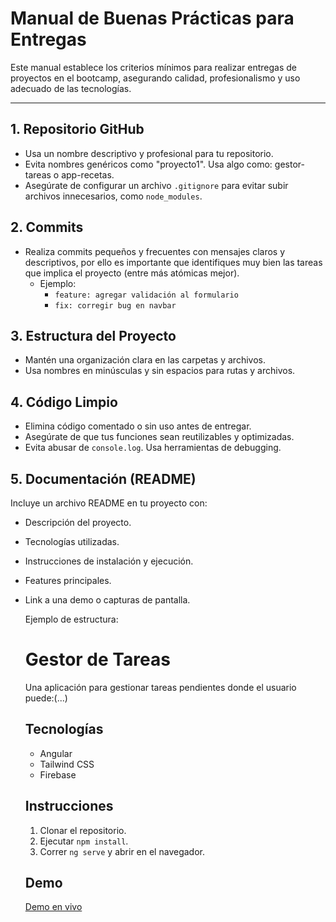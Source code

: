 # Manual de Buenas Prácticas para Entregas

Este manual establece los criterios mínimos para realizar entregas de proyectos en el bootcamp, asegurando calidad, profesionalismo y uso adecuado de las tecnologías.  

---

## 1. Repositorio GitHub  
- Usa un nombre descriptivo y profesional para tu repositorio.
- Evita nombres genéricos como "proyecto1". Usa algo como: gestor-tareas o app-recetas.  
- Asegúrate de configurar un archivo `.gitignore` para evitar subir archivos innecesarios, como `node_modules`.  

## 2. Commits  
- Realiza commits pequeños y frecuentes con mensajes claros y descriptivos, por ello es importante que identifiques muy bien las tareas que implica el proyecto (entre más atómicas mejor).  
  - Ejemplo:  
    - `feature: agregar validación al formulario`  
    - `fix: corregir bug en navbar`  

## 3. Estructura del Proyecto  
- Mantén una organización clara en las carpetas y archivos.  
- Usa nombres en minúsculas y sin espacios para rutas y archivos.  

## 4. Código Limpio  
- Elimina código comentado o sin uso antes de entregar.  
- Asegúrate de que tus funciones sean reutilizables y optimizadas.  
- Evita abusar de `console.log`. Usa herramientas de debugging.  

## 5. Documentación (README)  
Incluye un archivo README en tu proyecto con:  
- Descripción del proyecto.  
- Tecnologías utilizadas.  
- Instrucciones de instalación y ejecución.  
- Features principales.  
- Link a una demo o capturas de pantalla.  

    Ejemplo de estructura:  

    # Gestor de Tareas  
    Una aplicación para gestionar tareas pendientes donde el usuario puede:(...) 

    ## Tecnologías  
    - Angular  
    - Tailwind CSS  
    - Firebase  

    ## Instrucciones  
    1. Clonar el repositorio.  
    2. Ejecutar `npm install`.  
    3. Correr `ng serve` y abrir en el navegador.  

    ## Demo  
    [Demo en vivo](https://demo-app.com)  